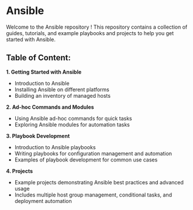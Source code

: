 # Ansible

Welcome to the Ansible repository ! This repository contains a collection of guides, tutorials, and example playbooks and projects to help you get started with Ansible.

## Table of Content:

**1. Getting Started with Ansible**

- Introduction to Ansible
- Installing Ansible on different platforms
- Building an inventory of managed hosts
  
**2. Ad-hoc Commands and Modules**

- Using Ansible ad-hoc commands for quick tasks
- Exploring Ansible modules for automation tasks

**3. Playbook Development**

- Introduction to Ansible playbooks
- Writing playbooks for configuration management and automation
- Examples of playbook development for common use cases

**4. Projects**

- Example projects demonstrating Ansible best practices and advanced usage
- Includes multiple host group management, conditional tasks, and deployment automation
